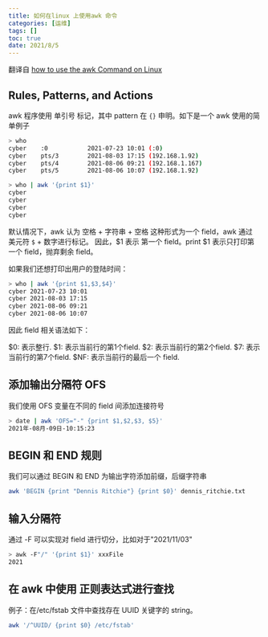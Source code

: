 ```yaml
---
title: 如何在linux 上使用awk 命令
categories: [运维]
tags: []
toc: true
date: 2021/8/5
---
```


翻译自 [how to use the awk Command on Linux](https://www.howtogeek.com/562941/how-to-use-the-awk-command-on-linux/)

<!-- more -->

## Rules, Patterns, and Actions

awk 程序使用 单引号 标记，其中 pattern 在 `{}` 申明。如下是一个 awk 使用的简单例子

```bash
> who
cyber    :0           2021-07-23 10:01 (:0)
cyber    pts/3        2021-08-03 17:15 (192.168.1.92)
cyber    pts/4        2021-08-06 09:21 (192.168.1.167)
cyber    pts/5        2021-08-06 10:07 (192.168.1.92)

> who | awk '{print $1}'
cyber
cyber
cyber
cyber
```

默认情况下，awk 认为 空格 + 字符串 + 空格 这种形式为一个 field，awk 通过 美元符 `$` + 数字进行标记。
因此，$1 表示 第一个 field。print $1 表示只打印第一个 field，抛弃剩余 field。

如果我们还想打印出用户的登陆时间：

```bash
> who | awk '{print $1,$3,$4}'
cyber 2021-07-23 10:01
cyber 2021-08-03 17:15
cyber 2021-08-06 09:21
cyber 2021-08-06 10:07
```

因此 field 相关语法如下：

$0: 表示整行.
$1: 表示当前行的第1个field.
$2: 表示当前行的第2个field.
$7: 表示当前行的第7个field.
$NF: 表示当前行的最后一个 field.

## 添加输出分隔符 OFS

我们使用 OFS 变量在不同的 field 间添加连接符号

```bash
> date | awk 'OFS="-" {print $1,$2,$3, $5}'
2021年-08月-09日-10:15:23
```

## BEGIN 和 END 规则

我们可以通过 BEGIN 和 END 为输出字符添加前缀，后缀字符串

```bash
awk 'BEGIN {print "Dennis Ritchie"} {print $0}' dennis_ritchie.txt
```

## 输入分隔符

通过 -F 可以实现对 field 进行切分，比如对于"2021/11/03"

```bash
> awk -F"/" '{print $1}' xxxFile
2021
```

## 在 awk 中使用 正则表达式进行查找

例子：在/etc/fstab 文件中查找存在 UUID 关键字的 string。

```bash
awk '/^UUID/ {print $0} /etc/fstab'
```
